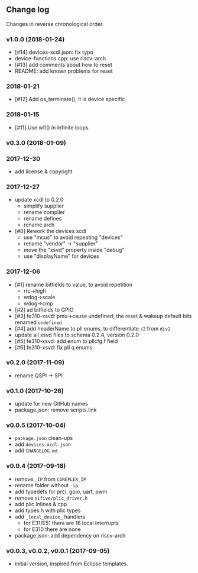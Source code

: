 ## Change log

Changes in reverse chronological order.

### v1.0.0 (2018-01-24)

* [#14] devices-xcdl.json: fix typo
* device-functions.cpp: use riscv::arch
* [#13] add comments about how to reset
* README: add known problems for reset

### 2018-01-21

* [#12] Add os_terminate(), it is device specific

### 2018-01-15

* [#11] Use wfi() in infinite loops

### v0.3.0 (2018-01-09)

### 2017-12-30

* add license & copyright

### 2017-12-27

* update xcdl to 0.2.0
  * simplify supplier
  * rename compiler
  * rename defines
  * rename arch
* [#8] Rework the devices xcdl
  * use "mcus" to avoid repeating "devices"
  * rename "vendor" -> "supplier"
  * move the "xsvd" property inside "debug"
  * use "displayName" for devices
  
### 2017-12-06

* [#1] rename bitfields to value, to avoid repetition
  * rtc->high
  * wdog->scale
  * wdog->cmp
* [#2] ad bitfields to GPIO
* [#3] fe310-xsvd: pmu->cause undefined; the reset & wakeup default bits renamed `undefined`
* [#4] add headerName to pll enums, to differentiate `/2` from `div2`
* update all xsvd files to schema 0.2.4, version 0.2.0
* [#5] fe310-xsvd: add enum to pllcfg.f field
* [#6] fe310-xsvd: fix pll q enums

### v0.2.0 (2017-11-09)

* rename QSPI -> SPI

### v0.1.0 (2017-10-26)

* update for new GitHub names
* package.json: remove scripts.link

### v0.0.5 (2017-10-04)

* `package.json` clean-ups
* add `devices-xcdl.json`
* add `CHANGELOG.md`

### v0.0.4 (2017-09-18)

* remove `_IP` from `COREPLEX_IP`
* rename folder without `_ip`
* add typedefs for prci, gpio, uart, pwm
* remove `sifive/plic_driver.h`
* add plic inlines & cpp
* add types.h with plic types
* add `_local_device_` handlers
    - for E31/E51 there are 16 local interrupts
    - for E310 there are none
* package.json: add dependency on riscv-arch

### v0.0.3, v0.0.2, v0.0.1 (2017-09-05)

* initial version, inspired from Eclipse templates.


